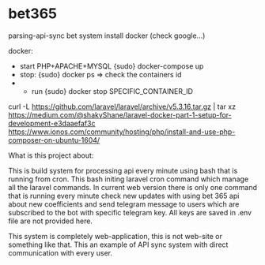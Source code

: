 # bet365
parsing-api-sync bet system
install docker (check google...)

docker:
 - start PHP+APACHE+MYSQL {sudo} docker-compose up
 - stop: {sudo} docker ps => check the containers id
 - - run {sudo} docker stop SPECIFIC_CONTAINER_ID

curl -L https://github.com/laravel/laravel/archive/v5.3.16.tar.gz | tar xz
https://medium.com/@shakyShane/laravel-docker-part-1-setup-for-development-e3daaefaf3c
https://www.ionos.com/community/hosting/php/install-and-use-php-composer-on-ubuntu-1604/

What is this project about:

This is build system for processing api every minute using bash that is running from cron. This bash initing laravel cron command which manage all the laravel commands. In current web version there is only one command that is running every minute check new updates with using bet 365 api about new coefficients and send telegram message to users which are subscribed to the bot with specific telegram key. All keys are saved in .env file are not provided here.

This system is completely web-application, this is not web-site or something like that. This an example of API sync system with direct communication with every user.